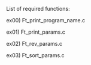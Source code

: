 List of required functions:

ex00) Ft_print_program_name.c

ex01) Ft_print_params.c

ex02) Ft_rev_params.c

ex03) Ft_sort_params.c
